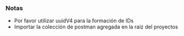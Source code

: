 ### Notas

- Por favor utilizar uuidV4 para la formación de IDs
- Importar la colección de postman agregada en la raiz del proyectos